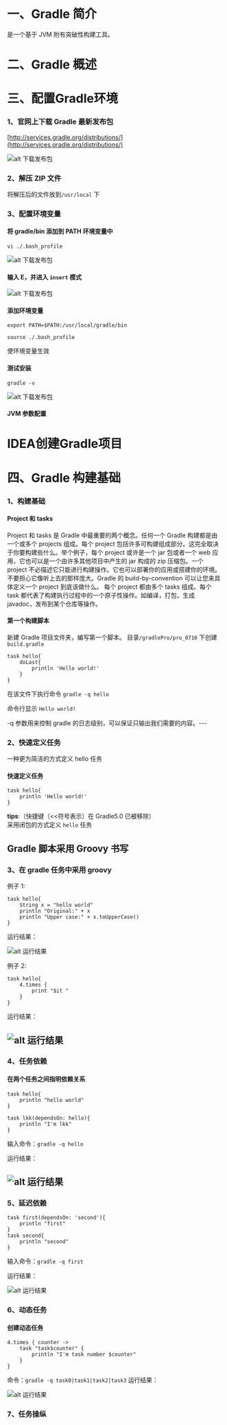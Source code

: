 # 一、Gradle 简介
是一个基于 JVM 附有突破性构建工具。
# 二、Gradle 概述

# 三、配置Gradle环境
### 1、官网上下载 Gradle 最新发布包
[http://services.gradle.org/distributions/](http://services.gradle.org/distributions/)

![alt 下载发布包](https://github.com/coder-kk596/pro071101/blob/master/gradle_img/gra1.png?raw=true)

### 2、解压 ZIP 文件
将解压后的文件放到`/usr/local` 下 

### 3、配置环境变量
#### 将 gradle/bin 添加到 PATH 环境变量中 
`vi ./.bash_profile`

![alt 下载发布包](./Gradle_img/gra2.png)

#### 输入 E，并进入 `insert` 模式

![alt 下载发布包](./Gradle_img/gra3.png)

#### 添加环境变量

`export PATH=$PATH:/usr/local/gradle/bin`

`source ./.bash_profile`

使环境变量生效

#### 测试安装  
`gradle -v`

![alt 下载发布包](./Gradle_img/gra4.png)

#### JVM 参数配置







# IDEA创建Gradle项目





# 四、Gradle 构建基础
### 1、构建基础
#### Project 和 tasks
Project 和 tasks 是 Gradle 中最重要的两个概念。任何一个 Gradle 构建都是由一个或多个 projects 组成。每个 project 包括许多可构建组成部分。这完全取决于你要构建些什么。举个例子，每个 project 或许是一个 jar 包或者一个 web 应用，它也可以是一个由许多其他项目中产生的 jar 构成的 zip 压缩包。一个 project 不必描述它只能进行构建操作。它也可以部署你的应用或搭建你的环境。不要担心它像听上去的那样庞大。Gradle 的 build-by-convention 可以让您来具体定义一个 project 到底该做什么。
每个 project 都由多个 tasks 组成。每个 task 都代表了构建执行过程中的一个原子性操作。如编译，打包，生成 javadoc，发布到某个仓库等操作。

#### 第一个构建脚本
新建 Gradle 项目文件夹，编写第一个脚本。
目录`/gradlePro/pro_0710` 下创建 `build.gradle`

	task hello{
		doLast{
			println 'Hello world!'
		}
	}

在该文件下执行命令 `gradle -q hello`

命令行显示 `Hello world!`

-q 参数用来控制 gradle 的日志级别，可以保证只输出我们需要的内容。---
### 2、快速定义任务
一种更为简洁的方式定义 hello 任务
#### 快速定义任务
	task hello{ 
		println 'Hello world!'
	}
__tips__:（快捷键（<<符号表示）在 Gradle5.0 已被移除）  
采用闭包的方式定义 `hello` 任务	

Gradle 脚本采用 Groovy 书写
---
### 3、在 gradle 任务中采用 groovy
例子 1:

	task hello{ 
		String x = "hello world"
		println "Original:" + x
		println "Upper case:" + x.toUpperCase()
	} 

运行结果：

![alt 运行结果](/Users/coder/desktop/Gradle_img/gra5.png)

例子 2:

	task hello{ 
		4.times {
			print "$it "
		}
	} 

运行结果：

![alt 运行结果](/Users/coder/desktop/Gradle_img/gra6.png)
---
### 4、任务依赖
#### 在两个任务之间指明依赖关系

	task hello{ 
		println "hello world"
	} 
	
	task lkk(dependsOn: hello){
		println "I'm lkk"
	}
输入命令：`gradle -q hello`

运行结果：

![alt 运行结果](/Users/coder/desktop/Gradle_img/gra7.png)
---
### 5、延迟依赖
	task first(dependsOn: 'second'){ 
		println "first"
	} 
	task second{
		println "second"
	}
输入命令：`gradle -q first`

运行结果：

![alt 运行结果](./Gradle_img/gra8.png)

### 6、动态任务
#### 创建动态任务
	4.times { counter ->
		task "task$counter" {
			println "I'm task number $counter"
		}
	}
命令：`gradle -q task0|task1|task2|task3`
运行结果：

![alt 运行结果](https://github.com/coder-kk596/md_img/blob/master/Gradle_img/gra9.png?raw=true)

### 7、任务操纵
